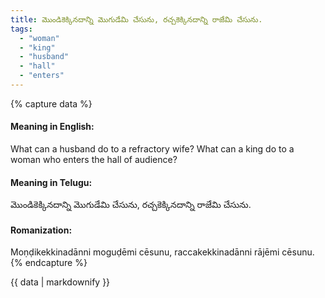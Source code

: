 ```yaml
---
title: మొండికెక్కినదాన్ని మొగుడేమి చేసును, రచ్చకెక్కినదాన్ని రాజేమి చేసును.
tags:
  - "woman"
  - "king"
  - "husband"
  - "hall"
  - "enters"
---
```


{% capture data %}
#### Meaning in English:
What can a husband do to a refractory wife? What can a king do to a woman who enters the hall of audience?

#### Meaning in Telugu:
మొండికెక్కినదాన్ని మొగుడేమి చేసును, రచ్చకెక్కినదాన్ని రాజేమి చేసును.

#### Romanization:
Moṇḍikekkinadānni moguḍēmi cēsunu, raccakekkinadānni rājēmi cēsunu.
{% endcapture %}

{{ data | markdownify }}

